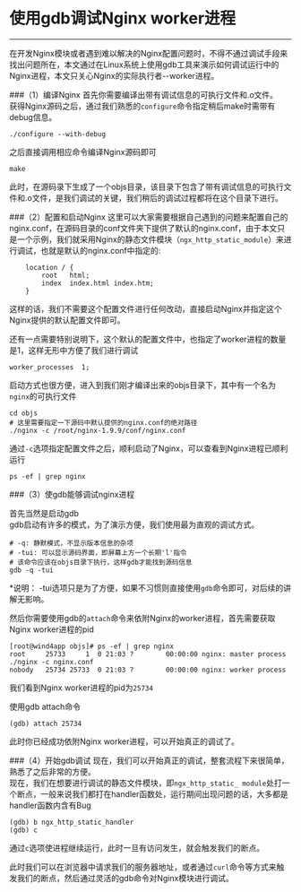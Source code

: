 # 使用gdb调试Nginx worker进程


---

在开发Nginx模块或者遇到难以解决的Nginx配置问题时，不得不通过调试手段来找出问题所在，本文通过在Linux系统上使用gdb工具来演示如何调试运行中的Nginx进程，本文只关心Nginx的实际执行者--worker进程。  


###（1）编译Nginx
首先你需要编译出带有调试信息的可执行文件和.o文件。  
获得Nginx源码之后，通过我们熟悉的```configure```命令指定稍后make时需带有debug信息。  
```shell
./configure --with-debug
```
之后直接调用相应命令编译Nginx源码即可  
```shell
make
```
此时，在源码录下生成了一个objs目录，该目录下包含了带有调试信息的可执行文件和.o文件，是我们调试的关键，我们稍后的调试过程都将在这个目录下进行。  

###（2）配置和启动Nginx
这里可以大家需要根据自己遇到的问题来配置自己的nginx.conf，在源码目录的conf文件夹下提供了默认的nginx.conf，由于本文只是一个示例，我们就采用Nginx的静态文件模块（```ngx_http_static_module```）来进行调试，也就是默认的nginx.conf中指定的:  
```shell
    location / {
        root   html;
        index  index.html index.htm;
    }
```
这样的话，我们不需要这个配置文件进行任何改动，直接启动Nginx并指定这个Nginx提供的默认配置文件即可。  

还有一点需要特别说明下，这个默认的配置文件中，也指定了worker进程的数量是1，这样无形中方便了我们进行调试  
```
worker_processes  1;
```

启动方式也很方便，进入到我们刚才编译出来的objs目录下，其中有一个名为 ```nginx```的可执行文件  
```shell
cd objs
# 这里需要指定一下源码中默认提供的nginx.conf的绝对路径
./nginx -c /root/nginx-1.9.9/conf/nginx.conf
```
通过```-c```选项指定配置文件之后，顺利启动了Nginx，可以查看到Nginx进程已顺利运行
```shell
ps -ef | grep nginx
```

###（3）使gdb能够调试nginx进程  

首先当然是启动gdb  
gdb启动有许多的模式，为了演示方便，我们使用最为直观的调试方式。  
```shell
# -q: 静默模式，不显示版本信息的杂项
# -tui: 可以显示源码界面，即屏幕上方一个长期'l'指令
# 该命令应该在objs目录下执行，这样gdb才能找到源码信息
gdb -q -tui
```
*说明： -tui选项只是为了方便，如果不习惯则直接使用```gdb```命令即可，对后续的讲解无影响。

然后你需要使用gdb的```attach```命令来依附Nginx的worker进程，首先需要获取Nginx worker进程的pid    
```
[root@wind4app objs]# ps -ef | grep nginx
root     25733     1  0 21:03 ?        00:00:00 nginx: master process ./nginx -c nginx.conf
nobody   25734 25733  0 21:03 ?        00:00:00 nginx: worker process
```
我们看到Nginx worker进程的pid为```25734```

使用gdb attach命令
```
(gdb) attach 25734
```
此时你已经成功依附Nginx worker进程，可以开始真正的调试了。


###（4）开始gdb调试
现在，我们可以开始真正的调试，整套流程下来很简单，熟悉了之后非常的方便。  
现在，我们在想要进行调试的静态文件模块，即```ngx_http_static_ module```处打一个断点，一般来说我们都打在handler函数处，运行期间出现问题的话，大多都是handler函数内含有Bug      
```
(gdb) b ngx_http_static_handler
(gdb) c
```
  
通过```c```选项使进程继续运行，此时一旦有访问发生，就会触发我们的断点。  

此时我们可以在浏览器中请求我们的服务器地址，或者通过```curl```命令等方式来触发我们的断点，然后通过灵活的gdb命令对Nginx模块进行调试。  